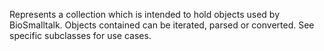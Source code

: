 Represents a collection which is intended to hold objects used by BioSmalltalk. Objects contained can be iterated, parsed or converted. See specific subclasses for use cases.